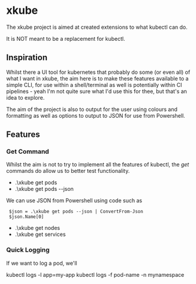# xkube

The xkube project is aimed at created extensions to what kubectl can do. 

It is NOT meant to be a replacement for kubectl.

## Inspiration

Whilst there a UI tool for kubernetes that probably do some (or even all) of what I want in xkube, the aim here is to make these features available to a simple CLI, for use within a shell/terminal as well is potentially within CI pipelines - yeah I'm not quite sure what I'd use this for thee, but that's an idea to explore.

The aim of the project is also to output for the user using colours and formatting as well as options to output to JSON for use from Powershell.

## Features

### Get Command

Whilst the aim is not to try to implement all the features of kubectl, the _get_ commands do allow us to better test functionality.

* .\xkube get pods
* .\xkube get pods --json

We can use JSON from Powershell using code such as 

```
 $json = .\xkube get pods --json | ConvertFrom-Json
 $json.Name[0]
 ```

* .\xkube get nodes
* .\xkube get services


### Quick Logging

If we want to log a pod, we'll 

kubectl logs -l app=my-app
kubectl logs -f pod-name -n mynamespace